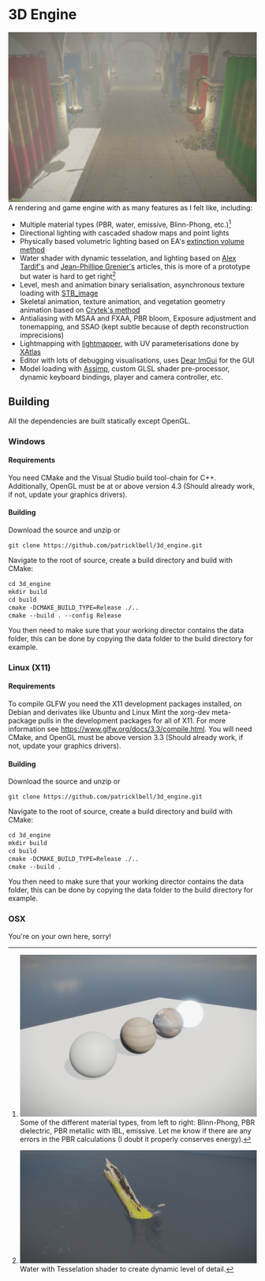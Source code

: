# 3D Engine
![Crytek's Sponza scene](https://github.com/patricklbell/3d_engine/blob/main/data/screenshots/sponza.png?raw=true)
A rendering and game engine with as many features as I felt like, including:
- Multiple material types (PBR, water, emissive, Blinn-Phong, etc.)[^1]
- Directional lighting with cascaded shadow maps and point lights
- Physically based volumetric lighting based on EA's [extinction volume method](https://www.ea.com/frostbite/news/physically-based-unified-volumetric-rendering-in-frostbite)
- Water shader with dynamic tesselation, and lighting based on [Alex Tardif's](https://alextardif.com/Water.html) and [Jean-Phillipe Grenier's](https://80.lv/articles/river-editor-water-simulation-in-real-time/) articles, this is more of a prototype but water is hard to get right[^2]
- Level, mesh and animation binary serialisation, asynchronous texture loading with [STB_image](https://github.com/nothings/stb)
- Skeletal animation, texture animation, and vegetation geometry animation based on [Crytek's method](https://developer.nvidia.com/gpugems/gpugems3/part-iii-rendering/chapter-16-vegetation-procedural-animation-and-shading-crysis)
- Antialiasing with MSAA and FXAA, PBR bloom, Exposure adjustment and tonemapping, and SSAO (kept subtle because of depth reconstruction imprecisions)
- Lightmapping with [lightmapper](https://github.com/ands/lightmapper), with UV parameterisations done by [XAtlas](https://github.com/jpcy/xatlas)
- Editor with lots of debugging visualisations, uses [Dear ImGui](https://github.com/ocornut/imgui) for the GUI
- Model loading with [Assimp](https://github.com/assimp/assimp), custom GLSL shader pre-processor, dynamic keyboard bindings, player and camera controller, etc.

[^1]: ![Some different material types, Blinn-Phong, PBR dielectric, IBL PBR metallic, emissive](https://github.com/patricklbell/3d_engine/blob/main/data/screenshots/materials.png?raw=true)
  Some of the different material types, from left to right: Blinn-Phong, PBR dielectric, PBR metallic with IBL, emissive. Let me know if there are any errors in the PBR calculations (I doubt it properly conserves energy).

[^2]: ![Water](https://github.com/patricklbell/3d_engine/blob/main/data/screenshots/water.png?raw=true)
  Water with Tesselation shader to create dynamic level of detail.

## Building
All the dependencies are built statically except OpenGL.
### Windows
#### Requirements
You need CMake and the Visual Studio build tool-chain for C++. Additionally, OpenGL
must be at or above version 4.3 (Should already work, if not, update your graphics 
drivers). 
#### Building
Download the source and unzip or 
```
git clone https://github.com/patricklbell/3d_engine.git
```
Navigate to the root of source, create a build directory and build with CMake:
```
cd 3d_engine
mkdir build
cd build
cmake -DCMAKE_BUILD_TYPE=Release ./..
cmake --build . --config Release
```
You then need to make sure that your working director contains the data folder,
this can be done by copying the data folder to the build directory for example.

### Linux (X11)
#### Requirements
To compile GLFW you need the X11 development packages installed, on Debian and 
derivates like Ubuntu and Linux Mint the xorg-dev meta-package pulls in the 
development packages for all of X11. For more information see 
https://www.glfw.org/docs/3.3/compile.html. You will need CMake, and OpenGL 
must be above version 3.3 (Should already work, if not, update your graphics 
drivers).
#### Building
Download the source and unzip or 
```
git clone https://github.com/patricklbell/3d_engine.git
```
Navigate to the root of source, create a build directory and build with CMake:
```
cd 3d_engine
mkdir build
cd build
cmake -DCMAKE_BUILD_TYPE=Release ./..
cmake --build .
```
You then need to make sure that your working director contains the data folder,
this can be done by copying the data folder to the build directory for example.

### OSX
You're on your own here, sorry!
